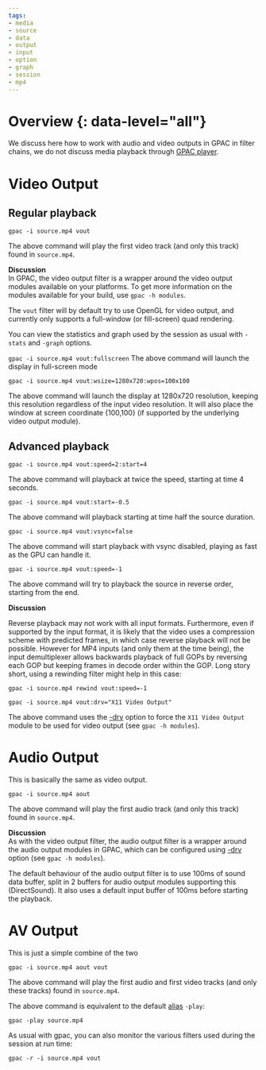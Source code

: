 ```yaml
---
tags:
- media
- source
- data
- output
- input
- option
- graph
- session
- mp4
---
```


# Overview {: data-level="all"}

We discuss here how to work with audio and video outputs in GPAC in filter chains, we do not discuss media playback through [GPAC player](player).


# Video Output

## Regular playback

```gpac -i source.mp4 vout```

The above command will play the first video track (and only this track) found in `source.mp4`.

__Discussion__  
In GPAC, the video output filter is a wrapper around the video output modules available on your platforms. To get more information on the modules available for your build, use `gpac -h modules`.

The `vout` filter will by default try to use OpenGL for video output, and currently only supports a full-window (or fill-screen) quad rendering.

You can view the statistics and graph used by the session as usual with `-stats` and `-graph` options.

```gpac -i source.mp4 vout:fullscreen```
The above command will launch the display in full-screen mode


```gpac -i source.mp4 vout:wsize=1280x720:wpos=100x100```

The above command will launch the display at 1280x720 resolution, keeping this resolution regardless of the input video resolution. It will also place the window at screen coordinate {100,100} (if supported by the underlying video output module).

## Advanced playback

```gpac -i source.mp4 vout:speed=2:start=4```

The above command will playback at twice the speed, starting at time 4 seconds.

```gpac -i source.mp4 vout:start=-0.5```

The above command will playback starting at time half the source duration.


```gpac -i source.mp4 vout:vsync=false```

The above command will start playback with vsync disabled, playing as fast as the GPU can handle it.


```gpac -i source.mp4 vout:speed=-1```

The above command will try to playback the source in reverse order, starting from the end.

__Discussion__  

Reverse playback may not work with all input formats. Furthermore, even if supported by the input format, it is likely that the video uses a compression scheme with predicted frames, in which case reverse playback will not be possible. However for MP4 inputs (and only them at the time being), the input demultiplexer allows backwards playback of full GOPs by reversing each GOP but keeping frames in decode order within the GOP. Long story short, using a rewinding filter might help in this case:

```gpac -i source.mp4 rewind vout:speed=-1```



```gpac -i source.mp4 vout:drv="X11 Video Output"```

The above command uses the [-drv](vout#drv) option to force the `X11 Video Output` module to be used for video output (see `gpac -h modules`).

# Audio Output
This is basically the same as video output.


```gpac -i source.mp4 aout```

The above command will play the first audio track (and only this track) found in `source.mp4`.

__Discussion__  
As with the video output filter, the audio output filter is a wrapper around the audio output modules in GPAC, which can be configured using [-drv](aout#drv) option (see `gpac -h modules`).

The default behaviour of the audio output filter is to use 100ms of sound data buffer, split in 2 buffers for audio output modules supporting this (DirectSound). It also uses a default input buffer of 100ms before starting the playback.

# AV Output
This is just a simple combine of the two

```gpac -i source.mp4 aout vout```

The above command will play the first audio and first video tracks (and only these tracks) found in `source.mp4`.

The above command is equivalent to the default [alias](gpac_general#using-aliases) `-play`:
 
 ```gpac -play source.mp4```
 
As usual with gpac, you can also monitor the various filters used during the session at run time:

```gpac -r -i source.mp4 vout```


